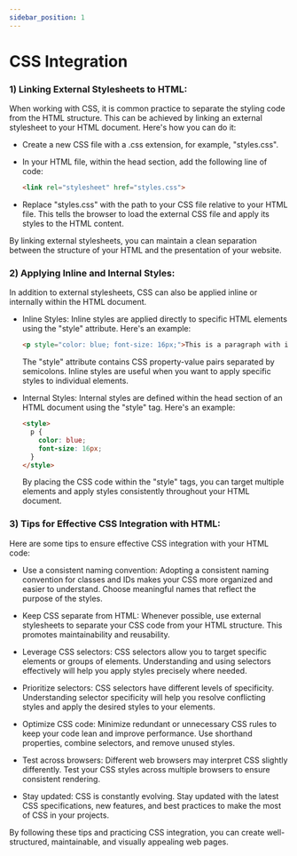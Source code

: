 ```yaml
---
sidebar_position: 1
---
```


# CSS Integration

### 1) Linking External Stylesheets to HTML:
   When working with CSS, it is common practice to separate the styling code from the HTML structure. This can be achieved by linking an external stylesheet to your HTML document. Here's how you can do it:

   - Create a new CSS file with a .css extension, for example, "styles.css".
   - In your HTML file, within the head section, add the following line of code:

     ```html title="index.html"
     <link rel="stylesheet" href="styles.css">
     ```

   - Replace "styles.css" with the path to your CSS file relative to your HTML file. This tells the browser to load the external CSS file and apply its styles to the HTML content.

   By linking external stylesheets, you can maintain a clean separation between the structure of your HTML and the presentation of your website.

### 2) Applying Inline and Internal Styles:
   In addition to external stylesheets, CSS can also be applied inline or internally within the HTML document.

   - Inline Styles: Inline styles are applied directly to specific HTML elements using the "style" attribute. Here's an example:

     ```html title="index.html"
     <p style="color: blue; font-size: 16px;">This is a paragraph with inline styles.</p>
     ```

     The "style" attribute contains CSS property-value pairs separated by semicolons. Inline styles are useful when you want to apply specific styles to individual elements.

   - Internal Styles: Internal styles are defined within the head section of an HTML document using the "style" tag. Here's an example:

     ```html title="index.html"
     <style>
       p {
         color: blue;
         font-size: 16px;
       }
     </style>
     ```

     By placing the CSS code within the "style" tags, you can target multiple elements and apply styles consistently throughout your HTML document.

### 3) Tips for Effective CSS Integration with HTML:
   Here are some tips to ensure effective CSS integration with your HTML code:

   - Use a consistent naming convention: Adopting a consistent naming convention for classes and IDs makes your CSS more organized and easier to understand. Choose meaningful names that reflect the purpose of the styles.

   - Keep CSS separate from HTML: Whenever possible, use external stylesheets to separate your CSS code from your HTML structure. This promotes maintainability and reusability.

   - Leverage CSS selectors: CSS selectors allow you to target specific elements or groups of elements. Understanding and using selectors effectively will help you apply styles precisely where needed.

   - Prioritize selectors: CSS selectors have different levels of specificity. Understanding selector specificity will help you resolve conflicting styles and apply the desired styles to your elements.

   - Optimize CSS code: Minimize redundant or unnecessary CSS rules to keep your code lean and improve performance. Use shorthand properties, combine selectors, and remove unused styles.

   - Test across browsers: Different web browsers may interpret CSS slightly differently. Test your CSS styles across multiple browsers to ensure consistent rendering.

   - Stay updated: CSS is constantly evolving. Stay updated with the latest CSS specifications, new features, and best practices to make the most of CSS in your projects.

By following these tips and practicing CSS integration, you can create well-structured, maintainable, and visually appealing web pages.
